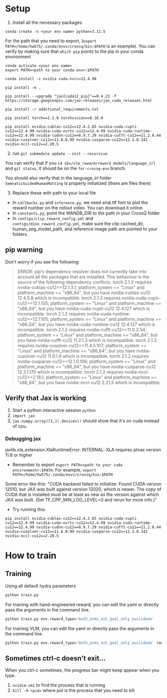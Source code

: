 # Setup
1. Install all the necessary packages
```
conda create -n <your env name> python=3.11.5
```

For the path that you need to export, (`export PATH=/home/hw575/.conda/envs/crossq/bin:$PATH` is an example). You can verify by making sure that `which pip` points to the pip in your conda environment
```
conda activate <your env name>
export PATH=<path to your conda env>:$PATH
```


```
conda install -c nvidia cuda-nvcc=12.4.99

pip install -e .

pip install --upgrade "jax[cuda12_pip]"==0.4.23 -f https://storage.googleapis.com/jax-releases/jax_cuda_releases.html

pip install -r additional_requirements.txt

pip install torch==2.1.0 torchvision==0.16.0

pip install nvidia-cublas-cu12==12.4.2.65 nvidia-cuda-cupti-cu12==12.4.99 nvidia-cuda-nvrtc-cu12==12.4.99 nvidia-cuda-runtime-cu12==12.4.99 nvidia-cudnn-cu12==8.9.7.29 nvidia-cufft-cu12==11.2.0.44 nvidia-cusolver-cu12==11.6.0.99 nvidia-cusparse-cu12==12.3.0.142 nvidia-nccl-cu12==2.20.5
```

2. run `git submodule update --init --recursive`

You can verify that if you `cd sbx/vlm_reward/reward_models/language_irl` and `git status`, it should be on the `for-crossq-env` branch.

You should also verify that in the language_irl folder `SemnaticGuidedHumanMatting` is properly initialized (there are files there)

3. Replace these with path to your local file
- In `callbacks.py` and `inference.py`, we need arial.ttf font to plot the reward number on the rollout video. You can download it online.
- In `constants.py`, point the WANDB_DIR to the path in your CrossQ folder
- In `configs/clip_reward_config.yml` and `configs/dino_reward_config.yml`, make sure the clip cached_dir, human_seg_model_path, and reference image path are pointed to your folders.


## pip warning
Don't worry if you see the following:
> ERROR: pip's dependency resolver does not currently take into account all the packages that are installed. This behaviour is the source of the following dependency conflicts.
torch 2.1.2 requires nvidia-cublas-cu12==12.1.3.1; platform_system == "Linux" and platform_machine == "x86_64", but you have nvidia-cublas-cu12 12.4.5.8 which is incompatible.
torch 2.1.2 requires nvidia-cuda-cupti-cu12==12.1.105; platform_system == "Linux" and platform_machine == "x86_64", but you have nvidia-cuda-cupti-cu12 12.4.127 which is incompatible.
torch 2.1.2 requires nvidia-cuda-runtime-cu12==12.1.105; platform_system == "Linux" and platform_machine == "x86_64", but you have nvidia-cuda-runtime-cu12 12.4.127 which is incompatible.
torch 2.1.2 requires nvidia-cufft-cu12==11.0.2.54; platform_system == "Linux" and platform_machine == "x86_64", but you have nvidia-cufft-cu12 11.2.1.3 which is incompatible.
torch 2.1.2 requires nvidia-cusolver-cu12==11.4.5.107; platform_system == "Linux" and platform_machine == "x86_64", but you have nvidia-cusolver-cu12 11.6.1.9 which is incompatible.
torch 2.1.2 requires nvidia-cusparse-cu12==12.1.0.106; platform_system == "Linux" and platform_machine == "x86_64", but you have nvidia-cusparse-cu12 12.3.1.170 which is incompatible.
torch 2.1.2 requires nvidia-nccl-cu12==2.18.1; platform_system == "Linux" and platform_machine == "x86_64", but you have nvidia-nccl-cu12 2.21.5 which is incompatible.



## Verify that Jax is working

1. Start a python interactive session `python`
2. `import jax`
3. `jax.numpy.array([1,]).devices()` should show that it's on cuda instead of cpu.

### Debugging jax

jaxlib.xla_extension.XlaRuntimeError: INTERNAL: XLA requires ptxas version 11.8 or higher

- Remember to export `export PATH=<path to your cuda environment>:$PATH`. For example, `export PATH=/home/hw575/.conda/envs/crossq/bin:$PATH`

Some error like this: "CUDA backend failed to initialize: Found CUDA version 12010, but JAX was built against version 12020, which is newer. The copy of CUDA that is installed must be at least as new as the version against which JAX was built. (Set TF_CPP_MIN_LOG_LEVEL=0 and rerun for more info.)"

- Try running this:
```
pip install nvidia-cublas-cu12==12.4.2.65 nvidia-cuda-cupti-cu12==12.4.99 nvidia-cuda-nvrtc-cu12==12.4.99 nvidia-cuda-runtime-cu12==12.4.99 nvidia-cudnn-cu12==8.9.7.29 nvidia-cufft-cu12==11.2.0.44 nvidia-cusolver-cu12==11.6.0.99 nvidia-cusparse-cu12==12.3.0.142 nvidia-nccl-cu12==2.20.5
```

# How to train

## Training
Using all default hydra parameters
```bash
python train.py 
```

For training with hand-engineered reward, you can edit the yaml or directly pass the arguments in the command line.
```bash
python train.py env.reward_type='both_arms_out_goal_only_euclidean'
``` 

For training VLM, you can edit the yaml or directly pass the arguments in the command line.
```bash
python train.py env.reward_type='both_arms_out_goal_only_euclidean' reward_model=patch_wasserstein
``` 


## Sometimes ctrl-c doesn't exit...
When you ctrl-c sometimes, the progress bar might keep appear when you type.
1. `nvidia-smi` to find the process that is running
2. `kill -9 <pid>` where pid is the process that you need to kill